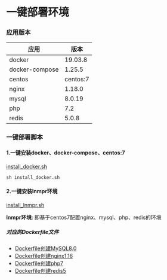一键部署环境
====

### 应用版本
应用 | 版本  
-|-
docker | 19.03.8
docker-compose | 1.25.5
centos | centos:7
nginx | 1.18.0
mysql | 8.0.19
php | 7.2
redis | 5.0.8

### 一键部署脚本

#### 1.一键安装docker、docker-compose、centos:7
[install_docker.sh](./install_docker.sh)
```
sh install_docker.sh
```

#### 2.一键安装lnmpr环境
[install_lnmpr.sh](./yum/install_lnmpr.sh)

**lnmpr环境**: 即基于centos7配置nginx、mysql、php、redis的环境

##### 对应的Dockerfile文件
- [Dockerfile创建MySQL8.0](./yum/Dockerfile创建MySQL8.0.md)
- [Dockerfile创建nginx1.16](./yum/Dockerfile创建nginx1.16.md)
- [Dockerfile创建php7](./yum/Dockerfile创建php7.md)
- [Dockerfile创建redis5](./yum/Dockerfile创建redis5.md)
